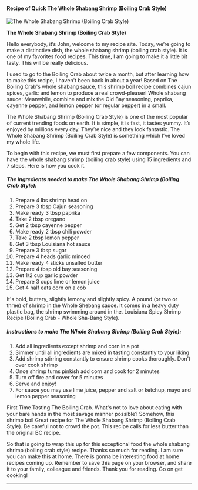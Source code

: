             

#### Recipe of Quick The Whole Shabang Shrimp (Boiling Crab Style)

![The Whole Shabang Shrimp (Boiling Crab Style)](https://img-global.cpcdn.com/recipes/8b1afb121ac24d8a/751x532cq70/the-whole-shabang-shrimp-boiling-crab-style-recipe-main-photo.jpg)

**The Whole Shabang Shrimp (Boiling Crab Style)**

Hello everybody, it’s John, welcome to my recipe site. Today, we’re going to make a distinctive dish, the whole shabang shrimp (boiling crab style). It is one of my favorites food recipes. This time, I am going to make it a little bit tasty. This will be really delicious.

I used to go to the Boiling Crab about twice a month, but after learning how to make this recipe, I haven't been back in about a year! Based on The Boiling Crab's whole shabang sauce, this shrimp boil recipe combines cajun spices, garlic and lemon to produce a real crowd-pleaser! Whole shabang sauce: Meanwhile, combine and mix the Old Bay seasoning, paprika, cayenne pepper, and lemon pepper (or regular pepper) in a small.

The Whole Shabang Shrimp (Boiling Crab Style) is one of the most popular of current trending foods on earth. It is simple, it is fast, it tastes yummy. It’s enjoyed by millions every day. They’re nice and they look fantastic. The Whole Shabang Shrimp (Boiling Crab Style) is something which I’ve loved my whole life.

To begin with this recipe, we must first prepare a few components. You can have the whole shabang shrimp (boiling crab style) using 15 ingredients and 7 steps. Here is how you cook it.

##### The ingredients needed to make The Whole Shabang Shrimp (Boiling Crab Style):

1.  Prepare 4 lbs shrimp head on
2.  Prepare 3 tbsp Cajun seasoning
3.  Make ready 3 tbsp paprika
4.  Take 2 tbsp oregano
5.  Get 2 tbsp cayenne pepper
6.  Make ready 2 tbsp chili powder
7.  Take 2 tbsp lemon pepper
8.  Get 3 tbsp Louisiana hot sauce
9.  Prepare 3 tbsp sugar
10.  Prepare 4 heads garlic minced
11.  Make ready 4 sticks unsalted butter
12.  Prepare 4 tbsp old bay seasoning
13.  Get 1/2 cup garlic powder
14.  Prepare 3 cups lime or lemon juice
15.  Get 4 half eats corn on a cob

It's bold, buttery, slightly lemony and slightly spicy. A pound (or two or three) of shrimp in the Whole Shebang sauce. It comes in a heavy duty plastic bag, the shrimp swimming around in the. Louisiana Spicy Shrimp Recipe (Boiling Crab - Whole Sha-Bang Style).

##### Instructions to make The Whole Shabang Shrimp (Boiling Crab Style):

1.  Add all ingredients except shrimp and corn in a pot
2.  Simmer until all ingredients are mixed in tasting constantly to your liking
3.  Add shrimp stirring constantly to ensure shrimp cooks thoroughly. Don't over cook shrimp
4.  Once shrimp turns pinkish add corn and cook for 2 minutes
5.  Turn off fire and cover for 5 minutes
6.  Serve and enjoy!
7.  For sauce you may use lime juice, pepper and salt or ketchup, mayo and lemon pepper seasoning

First Time Tasting The Boiling Crab. What's not to love about eating with your bare hands in the most savage manner possible? Somehow, this shrimp boil Great recipe for The Whole Shabang Shrimp (Boiling Crab Style). Be careful not to crowd the pot. This recipe calls for less butter than the original BC recipe.

So that is going to wrap this up for this exceptional food the whole shabang shrimp (boiling crab style) recipe. Thanks so much for reading. I am sure you can make this at home. There is gonna be interesting food at home recipes coming up. Remember to save this page on your browser, and share it to your family, colleague and friends. Thank you for reading. Go on get cooking!

* * *